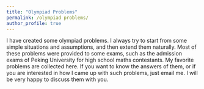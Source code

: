 ```yaml
---
title: "Olympiad Problems"
permalink: /olympiad problems/
author_profile: true
---
```


I have created some olympiad problems. I always try to start from some simple situations and assumptions, and then extend them naturally.  Most of these problems were provided to some exams, such as the admission exams of Peking University for high school maths contestants. My favorite problems are collected here. If you want to know the answers of them, or if you are interested in how I came up with such problems, just email me. I will be very happy to discuss them with you.
